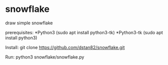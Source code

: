 # snowflake
draw simple snowflake

prerequisites:
*Python3 (sudo apt install python3-tk)
*Python3-tk (sudo apt install python3)
  
Install:
  git clone https://github.com/dstan82/snowflake.git
  
Run:
  python3 snowflake/snowflake.py
  
